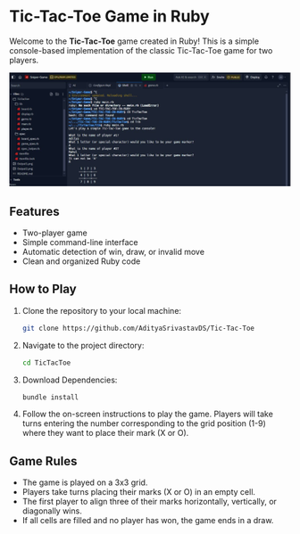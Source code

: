 # Tic-Tac-Toe Game in Ruby

Welcome to the **Tic-Tac-Toe** game created in Ruby! This is a simple console-based implementation of the classic Tic-Tac-Toe game for two players.

![Project Logo](static/view.jfif)


## Features

- Two-player game
- Simple command-line interface
- Automatic detection of win, draw, or invalid move
- Clean and organized Ruby code

## How to Play

1. Clone the repository to your local machine:
    ```bash
    git clone https://github.com/AdityaSrivastavDS/Tic-Tac-Toe
    ```
2. Navigate to the project directory:
    ```bash
    cd TicTacToe
    ```
3. Download Dependencies:
    ```bash
    bundle install
    ```

4. Follow the on-screen instructions to play the game. Players will take turns entering the number corresponding to the grid position (1-9) where they want to place their mark (X or O).

## Game Rules

- The game is played on a 3x3 grid.
- Players take turns placing their marks (X or O) in an empty cell.
- The first player to align three of their marks horizontally, vertically, or diagonally wins.
- If all cells are filled and no player has won, the game ends in a draw.

